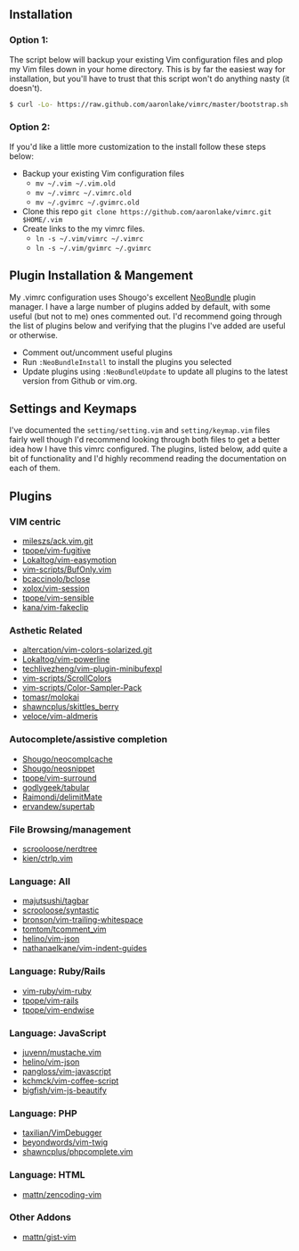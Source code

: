 Installation
------------

### Option 1:
The script below will backup your existing Vim configuration files and plop my Vim files down in your home directory. This is by far the easiest way for installation, but you'll have to trust that this script won't do anything nasty (it doesn't).
``` bash
$ curl -Lo- https://raw.github.com/aaronlake/vimrc/master/bootstrap.sh | bash
```

### Option 2:
If you'd like a little more customization to the install follow these steps below:

* Backup your existing Vim configuration files
  * `mv ~/.vim ~/.vim.old`
  * `mv ~/.vimrc ~/.vimrc.old`
  * `mv ~/.gvimrc ~/.gvimrc.old`
* Clone this repo `git clone https://github.com/aaronlake/vimrc.git $HOME/.vim`
* Create links to the my vimrc files.
  * `ln -s ~/.vim/vimrc ~/.vimrc`
  * `ln -s ~/.vim/gvimrc ~/.gvimrc`

Plugin Installation & Mangement
-------------------------------

My .vimrc configuration uses Shougo's excellent [NeoBundle](https://github.com/Shougo/neobundle.vim) plugin manager. I have a large number of plugins added by default, with some useful (but not to me) ones commented out. I'd recommend going through the list of plugins below and verifying that the plugins I've added are useful or otherwise.

* Comment out/uncomment useful plugins
* Run `:NeoBundleInstall` to install the plugins you selected
* Update plugins using `:NeoBundleUpdate` to update all plugins to the latest version from Github or vim.org.

Settings and Keymaps
--------------------
I've documented the `setting/setting.vim` and `setting/keymap.vim` files fairly well though I'd recommend looking through both files to get a better idea how I have this vimrc configured. The plugins, listed below, add quite a bit of functionality and I'd highly recommend reading the documentation on each of them.

Plugins
-------

### VIM centric

* [mileszs/ack.vim.git](http://www.github.com/mileszs/ack.vim.git)
* [tpope/vim-fugitive](http://www.github.com/tpope/vim-fugitive)
* [Lokaltog/vim-easymotion](http://www.github.com/Lokaltog/vim-easymotion)
* [vim-scripts/BufOnly.vim](http://www.github.com/vim-scripts/BufOnly.vim)
* [bcaccinolo/bclose](http://www.github.com/bcaccinolo/bclose)
* [xolox/vim-session](http://www.github.com/xolox/vim-session)
* [tpope/vim-sensible](http://www.github.com/tpope/vim-sensible)
* [kana/vim-fakeclip](http://www.github.com/kana/vim-fakeclip)

### Asthetic Related
* [altercation/vim-colors-solarized.git](http://www.github.com/altercation/vim-colors-solarized.git)
* [Lokaltog/vim-powerline](http://www.github.com/Lokaltog/vim-powerline)
* [techlivezheng/vim-plugin-minibufexpl](http://www.github.com/techlivezheng/vim-plugin-minibufexpl)
* [vim-scripts/ScrollColors](http://www.github.com/vim-scripts/ScrollColors)
* [vim-scripts/Color-Sampler-Pack](http://www.github.com/vim-scripts/Color-Sampler-Pack)
* [tomasr/molokai](http://www.github.com/tomasr/molokai)
* [shawncplus/skittles_berry](http://www.github.com/shawncplus/skittles_berry)
* [veloce/vim-aldmeris](http://www.github.com/veloce/vim-aldmeris)

### Autocomplete/assistive completion
* [Shougo/neocomplcache](http://www.github.com/Shougo/neocomplcache)
* [Shougo/neosnippet](http://www.github.com/Shougo/neosnippet)
* [tpope/vim-surround](http://www.github.com/tpope/vim-surround)
* [godlygeek/tabular](http://www.github.com/godlygeek/tabular)
* [Raimondi/delimitMate](http://www.github.com/Raimondi/delimitMate)
* [ervandew/supertab](http://www.github.com/ervandew/supertab)

### File Browsing/management
* [scrooloose/nerdtree](http://www.github.com/scrooloose/nerdtree)
* [kien/ctrlp.vim](http://www.github.com/kien/ctrlp.vim)

### Language: All
* [majutsushi/tagbar](http://www.github.com/majutsushi/tagbar)
* [scrooloose/syntastic](http://www.github.com/scrooloose/syntastic)
* [bronson/vim-trailing-whitespace](http://www.github.com/bronson/vim-trailing-whitespace)
* [tomtom/tcomment_vim](http://www.github.com/tomtom/tcomment_vim)
* [helino/vim-json](http://www.github.com/helino/vim-json)
* [nathanaelkane/vim-indent-guides](http://www.github.com/nathanaelkane/vim-indent-guides)

### Language: Ruby/Rails
* [vim-ruby/vim-ruby](http://www.github.com/vim-ruby/vim-ruby)
* [tpope/vim-rails](http://www.github.com/tpope/vim-rails)
* [tpope/vim-endwise](http://www.github.com/tpope/vim-endwise)

### Language: JavaScript
* [juvenn/mustache.vim](http://www.github.com/juvenn/mustache.vim)
* [helino/vim-json](http://www.github.com/helino/vim-json)
* [pangloss/vim-javascript](http://www.github.com/pangloss/vim-javascript)
* [kchmck/vim-coffee-script](http://www.github.com/kchmck/vim-coffee-script)
* [bigfish/vim-js-beautify](http://www.github.com/bigfish/vim-js-beautify)

### Language: PHP
* [taxilian/VimDebugger](http://www.github.com/taxilian/VimDebugger)
* [beyondwords/vim-twig](http://www.github.com/beyondwords/vim-twig)
* [shawncplus/phpcomplete.vim](http://www.github.com/shawncplus/phpcomplete.vim)

### Language: HTML
* [mattn/zencoding-vim](http://www.github.com/mattn/zencoding-vim)

### Other Addons
* [mattn/gist-vim](http://www.github.com/mattn/gist-vim)
